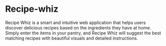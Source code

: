 # Recipe-whiz
Recipe Whiz is a smart and intuitive web application that helps users discover delicious recipes based on the ingredients they have at home. Simply enter the items in your pantry, and Recipe Whiz will suggest the best matching recipes with beautiful visuals and detailed instructions.
